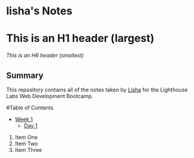 # lisha's Notes
# This is an H1 header (largest)
###### This is an H6 header (smallest)
## Summary 

This repository contains all of the notes taken by [Lisha](https://github.com/sunflowerlov?tab=repositories) for the Lighthouse Labs Web Development Bootcamp.

#Table of Contents
* [Week 1](/week_1/)
  * [Day 1](/week_1/Day_1/)

1. Item One 
2. Item Two
3. Item Three
